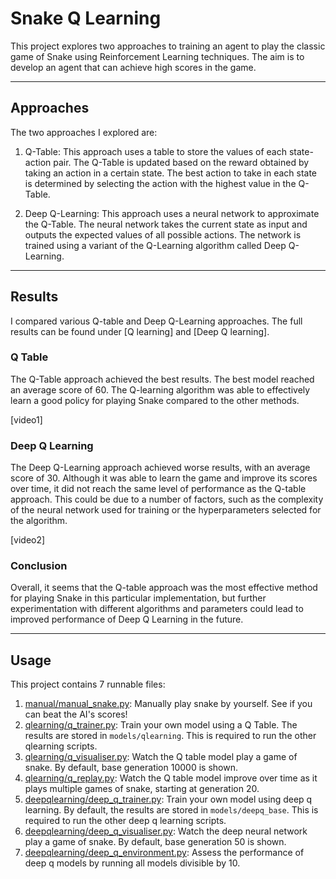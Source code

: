 ﻿# Snake Q Learning
This project explores two approaches to training an agent to play the classic game of Snake using Reinforcement Learning techniques. The aim is to develop an agent that can achieve high scores in the game.

---

## Approaches
The two approaches I explored are:

1. Q-Table: This approach uses a table to store the values of each state-action pair. The Q-Table is updated based on the reward obtained by taking an action in a certain state. The best action to take in each state is determined by selecting the action with the highest value in the Q-Table.


2. Deep Q-Learning: This approach uses a neural network to approximate the Q-Table. The neural network takes the current state as input and outputs the expected values of all possible actions. The network is trained using a variant of the Q-Learning algorithm called Deep Q-Learning.

---

## Results

I compared various Q-table and Deep Q-Learning approaches. The full results can be found under [Q learning] and [Deep Q learning].

### Q Table

The Q-Table approach achieved the best results. The best model reached an average score of 60. The Q-learning algorithm was able to effectively learn a good policy for playing Snake compared to the other methods.

[video1]

### Deep Q Learning

The Deep Q-Learning approach achieved worse results, with an average score of 30. Although it was able to learn the game and improve its scores over time, it did not reach the same level of performance as the Q-table approach. This could be due to a number of factors, such as the complexity of the neural network used for training or the hyperparameters selected for the algorithm.

[video2]

### Conclusion 

Overall, it seems that the Q-table approach was the most effective method for playing Snake in this particular implementation, but further experimentation with different algorithms and parameters could lead to improved performance of Deep Q Learning in the future.

---

## Usage

This project contains 7 runnable files:

1. [manual/manual_snake.py](https://github.com/milankoster/Snake-Q-Learning/blob/master/manual/manual_snake.py): Manually play snake by yourself. See if you can beat the AI's scores!
2. [qlearning/q_trainer.py](https://github.com/milankoster/Snake-Q-Learning/blob/master/qlearning/q_trainer.py): Train your own model using a Q Table. The results are stored in `models/qlearning`. This is required to run the other qlearning scripts. 
3. [qlearning/q_visualiser.py](https://github.com/milankoster/Snake-Q-Learning/blob/master/qlearning/q_visualiser.py): Watch the Q table model play a game of snake. By default, base generation 10000 is shown. 
4. [qlearning/q_replay.py](https://github.com/milankoster/Snake-Q-Learning/blob/master/qlearning/q_replay.py): Watch the Q table model improve over time as it plays multiple games of snake, starting at generation 20.  
5. [deepqlearning/deep_q_trainer.py](https://github.com/milankoster/Snake-Q-Learning/blob/master/deepqlearning/deep_q_trainer.py): Train your own model using deep q learning. By default, the results are stored in `models/deepq_base`. This is required to run the other deep q learning scripts. 
6. [deepqlearning/deep_q_visualiser.py](https://github.com/milankoster/Snake-Q-Learning/blob/master/deepqlearning/deep_q_visualiser.py): Watch the deep neural network play a game of snake. By default, base generation 50 is shown.
7. [deepqlearning/deep_q_environment.py](https://github.com/milankoster/Snake-Q-Learning/blob/master/deepqlearning/deep_q_environment.py): Assess the performance of deep q models by running all models divisible by 10.


